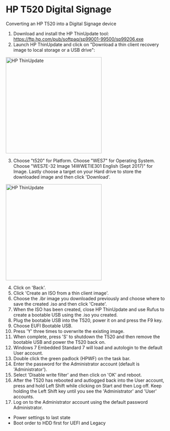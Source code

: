 # HP T520 Digital Signage
Converting an HP T520 into a Digital Signage device

1. Download and install the HP ThinUpdate tool: https://ftp.hp.com/pub/softpaq/sp99001-99500/sp99206.exe
2. Launch HP ThinUpdate and click on "Download a thin client recovery image to local storage or a USB drive":

<img alt="HP ThinUpdate" src="https://user-images.githubusercontent.com/94996203/181450685-8166da6a-83c2-454f-8f61-1aba2179f3d3.png" width="300">

3. Choose "t520" for Platform. Choose "WES7" for Operating System. Choose "WES7E-32 Image 14WWETIE301 English (Sept 2017)" for Image. Lastly choose a target on your Hard drive to store the downloaded image and then click 'Download'.

<img alt="HP ThinUpdate" src="https://user-images.githubusercontent.com/94996203/181452361-48f5c60c-e388-46c7-8c0c-8d8ea3c58c9e.png" width="300">

4. Click on 'Back'.
5. Click 'Create an ISO from a thin client image'.
6. Choose the .ibr image you downloaded previously and choose where to save the created .iso and then click 'Create'.
7. When the ISO has been created, close HP ThinUpdate and use Rufus to create a bootable USB using the .iso you created.
8. Plug the bootable USB into the T520, power it on and press the F9 key.
9. Choose EUFI Bootable USB.
10. Press 'Y' three times to overwrite the existing image.
11. When complete, press 'S' to shutdown the T520 and then remove the bootable USB and power the T520 back on.
12. Windows 7 Embedded Standard 7 will load and autologin to the default User account.
13. Double click the green padlock (HPWF) on the task bar.
14. Enter the password for the Administrator account (default is 'Administrator').
15. Select 'Disable write filter' and then click on 'OK' and reboot.
16. After the T520 has rebooted and autlogged back into the User account, press and hold Left Shift while clicking on Start and then Log off. Keep holding the Left Shift key until you see the 'Administrator' and 'User' accounts.
17. Log on to the Administrator account using the default password Administrator.


- Power settings to last state
- Boot order to HDD first for UEFI and Legacy
